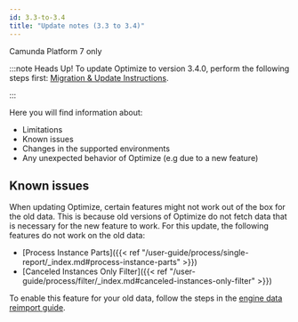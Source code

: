 ```yaml
---
id: 3.3-to-3.4
title: "Update notes (3.3 to 3.4)"
---
```


<span class="badge badge--platform">Camunda Platform 7 only</span>

:::note Heads Up!
To update Optimize to version 3.4.0, perform the following steps first: [Migration & Update Instructions](./instructions.md).

:::

Here you will find information about:

- Limitations
- Known issues
- Changes in the supported environments
- Any unexpected behavior of Optimize (e.g due to a new feature)

## Known issues

When updating Optimize, certain features might not work out of the box for the old data. This is because old versions of Optimize
do not fetch data that is necessary for the new feature to work. For this update, the following features do not work on the old data:

- [Process Instance Parts]({{< ref "/user-guide/process/single-report/_index.md#process-instance-parts" >}})
- [Canceled Instances Only Filter]({{< ref "/user-guide/process/filter/_index.md#canceled-instances-only-filter" >}})

To enable this feature for your old data, follow the steps in the [engine data reimport guide](./../reimport.md).

